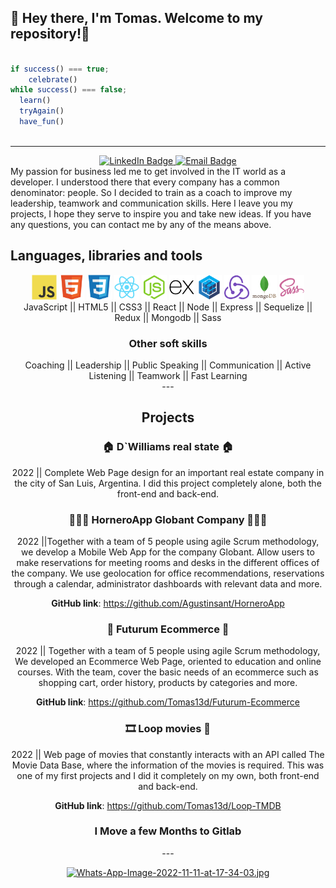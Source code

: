 <h2>🧙 Hey there, I'm Tomas. Welcome to my repository!🧙</h2>

```js

if success() === true; 
    celebrate()
while success() === false;
  learn()
  tryAgain()
  have_fun()
  
  ```
---
<div align="center">



<div id="header" align="center">


<div id="badges">
<a href="https://www.linkedin.com/in/tomas-demo/" target="_blank">
<img src="https://img.shields.io/badge/LinkedIn-blue?style=for-the-badge&logo=linkedin&logoColor=white" alt="LinkedIn Badge"/>
</a>
<a href="mailto:tomas.demobio@gmail.com" target="_blank">
<img src="https://img.shields.io/badge/email-red?logo=gmail&logoColor=white&style=for-the-badge" alt="Email Badge"/>
</a>
</div>
</div>


<div align="left">
My passion for business led me to get involved in the IT world as a developer. I understood there that every company has a common denominator: people.
So I decided to train as a coach to improve my leadership, teamwork and communication skills.
  Here I leave you my projects, I hope they serve to inspire you and take new ideas. If you have any questions, you can contact me by any of the means above.
<br>
</div>

</div>

<h2>Languages, libraries and tools</h2>
<div align="center">
<img src="https://github.com/devicons/devicon/blob/master/icons/javascript/javascript-original.svg" title="JavaScript" alt="JavaScript" width="40" height="40"/>
  <img src="https://github.com/devicons/devicon/blob/master/icons/html5/html5-original.svg" title="HTML5" alt="HTML5" width="40" height="40"/>
  <img src="https://github.com/devicons/devicon/blob/master/icons/css3/css3-original.svg" title="CSS3" alt="CSS3" width="40" height="40"/>
<img src="https://github.com/devicons/devicon/blob/master/icons/react/react-original.svg" title="React" alt="React" width="40" height="40"/>

<img src="https://github.com/devicons/devicon/blob/master/icons/nodejs/nodejs-plain.svg" title="Node.js" alt="Node.js" width="40" height="40"/>

<img src="https://github.com/devicons/devicon/blob/master/icons/express/express-original.svg" title="Express" alt="Express" width="40" height="40"/>

<img src="https://github.com/devicons/devicon/blob/master/icons/sequelize/sequelize-original.svg" title="Sequelize" alt="Sequelize" width="40" height="40"/>

<img src="https://github.com/devicons/devicon/blob/master/icons/redux/redux-original.svg" title="Redux" alt="Redux" width="40" height="40"/>
  
<img src="https://github.com/devicons/devicon/blob/master/icons/mongodb/mongodb-original-wordmark.svg" title="Redux" alt="Redux" width="40" height="40"/>
 
  <img src="https://github.com/devicons/devicon/blob/master/icons/sass/sass-original.svg" title="Redux" alt="Redux" width="40" height="40"/>

<div align="center">
  JavaScript || HTML5 || CSS3 || React || Node || Express || Sequelize ||   Redux || Mongodb || Sass
</div>

<h3>Other soft skills</h3>
<div >
Coaching || Leadership || Public Speaking || Communication || Active Listening || Teamwork || Fast Learning
</div>
---

<h2>Projects</h2>
<h3>🏠 D`Williams real state 🏠</h3>
2022 || Complete Web Page design for an important real estate company in the city of San Luis, Argentina. I did this project completely alone, both the front-end and back-end.

<h3>🏢🧑‍💼 HorneroApp Globant Company 👩‍💼🏢 </h3>
2022 ||Together with a team of 5 people using agile Scrum methodology, we develop a Mobile Web App for the company Globant. Allow users to make reservations for meeting rooms and desks in the different offices of the company. We use geolocation for office recommendations, reservations through a calendar, administrator dashboards with relevant data and more.

**GitHub link**: https://github.com/Agustinsant/HorneroApp

<h3>🛒 Futurum Ecommerce 🛒</h3>
2022 || Together with a team of 5 people using agile Scrum methodology, We developed an Ecommerce Web Page, oriented to education and online courses. With the team, cover the basic needs of an ecommerce such as shopping cart, order history, products by categories and more.

**GitHub link**: https://github.com/Tomas13d/Futurum-Ecommerce
  
  
<h3>🎞️ Loop movies 🎥</h3>
2022 || Web page of movies that constantly interacts with an API called The Movie Data Base, where the information of the movies is required. This was one of my first projects and I did it completely on my own, both front-end and back-end.
  
**GitHub link**: https://github.com/Tomas13d/Loop-TMDB

    
<h3>I Move a few Months to Gitlab</h3>
---
    
[![Whats-App-Image-2022-11-11-at-17-34-03.jpg](https://i.postimg.cc/qMwFkcLb/Whats-App-Image-2022-11-11-at-17-34-03.jpg)](https://postimg.cc/crKhhnPw)
    
    
   
  
  



